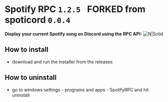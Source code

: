 # Spotify RPC `1.2.5 ` FORKED from spoticord `0.0.4` 
**Display your current Spotify song on Discord using the RPC API:**
![N|Solid](https://i.imgur.com/E3DIjV2.png?1)

## How to install

  - download and run the installer from the releases
  
## How to uninstall

 - go to windows settings - programs and apps - SpotifyRPC and hit uninstall
